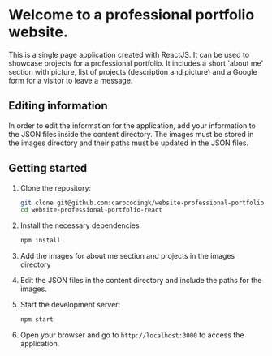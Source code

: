 # Welcome to a professional portfolio website. 

This is a single page application created with ReactJS. It can be used to showcase projects for a professional portfolio. It includes a short 'about me' section with picture, list of projects (description and picture) and a Google form for a visitor to leave a message. 

## Editing information
In order to edit the information for the application, add your information to the JSON files inside the content directory. The images must be stored in the images directory and their paths must be updated in the JSON files. 

## Getting started
1. Clone the repository:
   ```bash
   git clone git@github.com:carocodingk/website-professional-portfolio-react.git
   cd website-professional-portfolio-react
   ```

2. Install the necessary dependencies:

   ```bash
   npm install
   ```

3. Add the images for about me section and projects in the images directory

4. Edit the JSON files in the content directory and include the paths for the images.

5. Start the development server:

   ```bash
   npm start
   ```

6. Open your browser and go to `http://localhost:3000` to access the application.